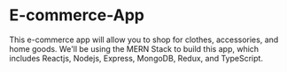 # E-commerce-App
This e-commerce app will allow you to shop for clothes, accessories, and home goods. We'll be using the MERN Stack to build this app, which includes Reactjs, Nodejs, Express, MongoDB, Redux, and TypeScript.
